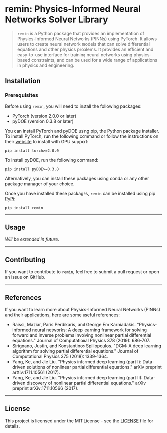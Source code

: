 # remin: Physics-Informed Neural Networks Solver Library


> `remin` is a Python package that provides an implementation of Physics-Informed Neural Networks (PINNs) using PyTorch. It allows users to create neural network models that can solve differential equations and other physics problems. It provides an efficient and easy-to-use interface for training neural networks using physics-based constraints, and can be used for a wide range of applications in physics and engineering.

## Installation

### Prerequisites

Before using `remin`, you will need to install the following packages:

* PyTorch (version 2.0.0 or later)
* pyDOE (version 0.3.8 or later)

You can install PyTorch and pyDOE using pip, the Python package installer. To install PyTorch, run the following command or follow the instructions on their [website](https://pytorch.org/get-started/locally/) to install with GPU support:

```
pip install torch>=2.0.0
```
To install pyDOE, run the following command:
```
pip install pyDOE>=0.3.8
```
Alternatively, you can install these packages using conda or any other package manager of your choice.

Once you have installed these packages, `remin` can be installed using pip [PyPi](https://pypi.org/project/remin/):
```
pip install remin
```
---
## Usage

*Will be extended in future.*

---
## Contributing

If you want to contribute to `remin`, feel free to submit a pull request or open an issue on GitHub.

---
## References

If you want to learn more about Physics-Informed Neural Networks (PINNs) and their applications, here are some useful references:

* Raissi, Maziar, Paris Perdikaris, and George Em Karniadakis. "Physics-informed neural networks: A deep learning framework for solving forward and inverse problems involving nonlinear partial differential equations." Journal of Computational Physics 378 (2019): 686-707.
* Sirignano, Justin, and Konstantinos Spiliopoulos. "DGM: A deep learning algorithm for solving partial differential equations." Journal of Computational Physics 375 (2018): 1339-1364.
* Yang, Ke, and Jie Liu. "Physics informed deep learning (part I): Data-driven solutions of nonlinear partial differential equations." arXiv preprint arXiv:1711.10561 (2017).
* Yang, Ke, and Jie Liu. "Physics informed deep learning (part II): Data-driven discovery of nonlinear partial differential equations." arXiv preprint arXiv:1711.10566 (2017).

---
## License

This project is licensed under the MIT License - see the [LICENSE](https://github.com/SalihTasdelen/remin/blob/main/LICENSE) file for details.